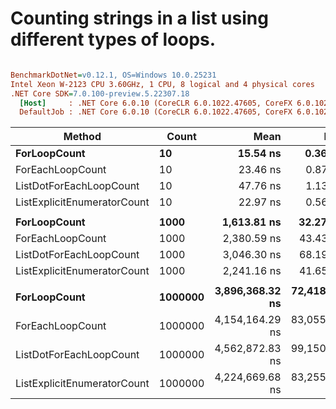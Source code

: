 # Counting strings in a list using different types of loops.

``` ini

BenchmarkDotNet=v0.12.1, OS=Windows 10.0.25231
Intel Xeon W-2123 CPU 3.60GHz, 1 CPU, 8 logical and 4 physical cores
.NET Core SDK=7.0.100-preview.5.22307.18
  [Host]     : .NET Core 6.0.10 (CoreCLR 6.0.1022.47605, CoreFX 6.0.1022.47605), X64 RyuJIT
  DefaultJob : .NET Core 6.0.10 (CoreCLR 6.0.1022.47605, CoreFX 6.0.1022.47605), X64 RyuJIT


```
|                      Method |   Count |            Mean |         Error |         StdDev |          Median | Ratio | RatioSD |
|---------------------------- |-------- |----------------:|--------------:|---------------:|----------------:|------:|--------:|
|                **ForLoopCount** |      **10** |        **15.54 ns** |      **0.369 ns** |       **1.064 ns** |        **15.23 ns** |  **0.67** |    **0.09** |
|            ForEachLoopCount |      10 |        23.46 ns |      0.874 ns |       2.507 ns |        22.72 ns |  1.00 |    0.00 |
|     ListDotForEachLoopCount |      10 |        47.76 ns |      1.133 ns |       3.252 ns |        47.58 ns |  2.05 |    0.21 |
| ListExplicitEnumeratorCount |      10 |        22.97 ns |      0.566 ns |       1.624 ns |        22.58 ns |  0.99 |    0.13 |
|                             |         |                 |               |                |                 |       |         |
|                **ForLoopCount** |    **1000** |     **1,613.81 ns** |     **32.276 ns** |      **89.438 ns** |     **1,585.90 ns** |  **0.68** |    **0.04** |
|            ForEachLoopCount |    1000 |     2,380.59 ns |     43.431 ns |      74.916 ns |     2,372.33 ns |  1.00 |    0.00 |
|     ListDotForEachLoopCount |    1000 |     3,046.30 ns |     68.195 ns |     200.003 ns |     3,003.53 ns |  1.30 |    0.10 |
| ListExplicitEnumeratorCount |    1000 |     2,241.16 ns |     41.658 ns |      86.957 ns |     2,231.99 ns |  0.95 |    0.04 |
|                             |         |                 |               |                |                 |       |         |
|                **ForLoopCount** | **1000000** | **3,896,368.32 ns** | **72,418.841 ns** | **136,020.138 ns** | **3,910,994.53 ns** |  **0.94** |    **0.05** |
|            ForEachLoopCount | 1000000 | 4,154,164.29 ns | 83,055.761 ns | 155,998.851 ns | 4,108,892.58 ns |  1.00 |    0.00 |
|     ListDotForEachLoopCount | 1000000 | 4,562,872.83 ns | 99,150.281 ns | 279,655.128 ns | 4,495,239.45 ns |  1.12 |    0.09 |
| ListExplicitEnumeratorCount | 1000000 | 4,224,669.68 ns | 83,255.181 ns | 152,236.806 ns | 4,205,684.38 ns |  1.02 |    0.06 |
